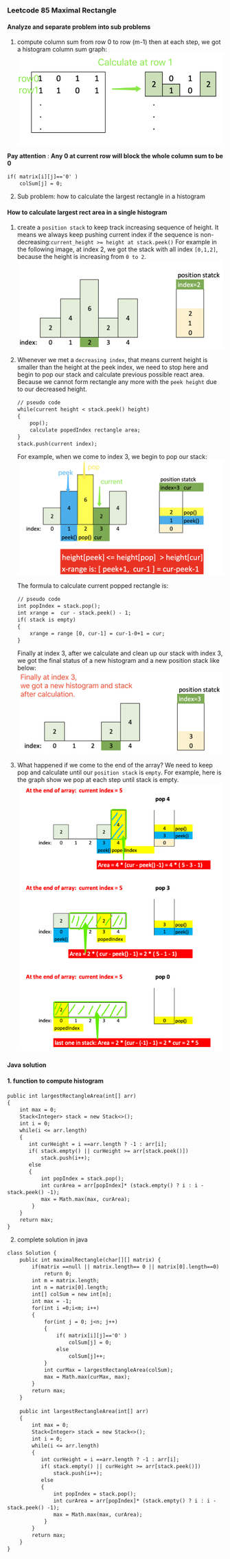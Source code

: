 ### Leetcode 85 Maximal Rectangle
#### Analyze and separate problem into sub problems
1. compute column sum from row 0 to row (m-1)
then at each step, we got a histogram column sum graph:
![image](../assets/LC85_0.png ':size=393x175')

**Pay attention** : **Any 0 at current row will block the whole column sum to be 0**
```
if( matrix[i][j]=='0' )
	colSum[j] = 0;
```

2. Sub problem: how to calculate the largest rectangle in a histogram

#### How to calculate largest rect area in a single histogram
1. create a `position stack` to keep track increasing sequence of height.
It means we always keep pushing current index if the sequence is non-decreasing:`current_height >= height at stack.peek()`
For example in the following image, at index 2, we got the stack with all index `[0,1,2]`, because the height is increasing from `0 to 2`.
![image](../assets/LC85_1.png ':size=495x212')

2. Whenever we met a `decreasing index`, that means current height is smaller than the height at the peek index, we need to stop here and begin to pop our stack and calculate previous possible react area. Because we cannot form rectangle any more with the `peek height`  due to our decreased height.
	```
	// pseudo code
	while(current height < stack.peek() height)
	{
		pop();
		calculate popedIndex rectangle area;
	}
	stack.push(current index);
	```
	For example, when we come to index 3, we begin to pop our stack:
	![image](../assets/LC85_2.png ':size=493x273')

	The formula to calculate current popped rectangle is:
	```
	// pseudo code
    int popIndex = stack.pop();  
    int xrange =  cur - stack.peek() - 1; 
    if( stack is empty)
    {
	    xrange = range [0, cur-1] = cur-1-0+1 = cur;
    }
	```
   Finally at index 3, after we calculate and clean up our stack with index 3, we got the final status of a new histogram and a new position stack like below:
   	![image](../assets/LC85_3.png ':size=507x203')

3. What happened if we come to the end of the array?
We need to keep pop and calculate until our `position stack` is `empty`.
For example, here is the graph show we pop at each step until stack is empty.
 	![image](../assets/LC85_4.png ':size=505x656')

#### Java solution
#### 1. function to compute histogram
```
public int largestRectangleArea(int[] arr)
{
    int max = 0;
    Stack<Integer> stack = new Stack<>();
    int i = 0;
    while(i <= arr.length)
    {
       int curHeight = i ==arr.length ? -1 : arr[i];
       if( stack.empty() || curHeight >= arr[stack.peek()])
           stack.push(i++); 
       else
       {
           int popIndex = stack.pop();  
           int curArea = arr[popIndex]* (stack.empty() ? i : i -stack.peek() -1); 
           max = Math.max(max, curArea);
        }
    }
    return max;
}
```
2.  complete solution in java

```
class Solution {
    public int maximalRectangle(char[][] matrix) {
        if(matrix ==null || matrix.length== 0 || matrix[0].length==0)
            return 0;
        int m = matrix.length;
        int n = matrix[0].length;
        int[] colSum = new int[n];
        int max = -1;
        for(int i =0;i<m; i++)
        {
            for(int j = 0; j<n; j++)
            {
                if( matrix[i][j]=='0' )
                    colSum[j] = 0;
                else
                    colSum[j]++;
            }
            int curMax = largestRectangleArea(colSum);
            max = Math.max(curMax, max);
        } 
        return max;
    }
    
    public int largestRectangleArea(int[] arr)
    {
        int max = 0;
        Stack<Integer> stack = new Stack<>();
        int i = 0;
        while(i <= arr.length)
        {
           int curHeight = i ==arr.length ? -1 : arr[i];
           if( stack.empty() || curHeight >= arr[stack.peek()])
               stack.push(i++); 
           else
           {
               int popIndex = stack.pop();  
               int curArea = arr[popIndex]* (stack.empty() ? i : i -stack.peek() -1); 
               max = Math.max(max, curArea);
            }
        }
        return max;
    }
}
```

